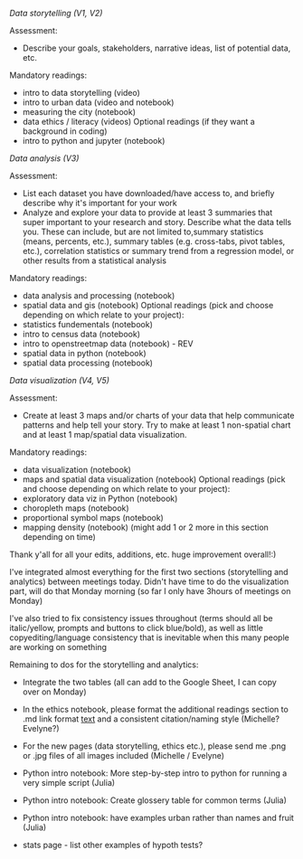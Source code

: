 *Data storytelling (V1, V2)*

Assessment:
- Describe your goals, stakeholders, narrative ideas, list of potential data, etc.

Mandatory readings:
- intro to data storytelling (video)
- intro to urban data (video and notebook) 
- measuring the city (notebook)
- data ethics / literacy (videos)
Optional readings (if they want a background in coding)
- intro to python and jupyter (notebook)



*Data analysis (V3)*

Assessment:
- List each dataset you have downloaded/have access to, and briefly describe why it's important for your work
- Analyze and explore your data to provide at least 3 summaries that super important to your research and story. Describe what the data tells you. These can include, but are not limited to,summary statistics (means, percents, etc.), summary tables (e.g. cross-tabs, pivot tables, etc.), correlation statistics or summary trend from a regression model, or other results from a statistical analysis

Mandatory readings:
- data analysis and processing (notebook)
- spatial data and gis (notebook)
Optional readings (pick and choose depending on which relate to your project):
- statistics fundementals (notebook)
- intro to census data (notebook)
- intro to openstreetmap data (notebook) - REV
- spatial data in python (notebook)
- spatial data processing (notebook)



*Data visualization (V4, V5)*

Assessment:
- Create at least 3 maps and/or charts of your data that help communicate patterns and help tell your story. Try to make at least 1 non-spatial chart and at least 1 map/spatial data visualization.

Mandatory readings:
- data visualization (notebook)
- maps and spatial data visualization (notebook)
Optional readings (pick and choose depending on which relate to your project):
- exploratory data viz in Python (notebook)
- choropleth maps (notebook)
- proportional symbol maps (notebook)
- mapping density (notebook)
(might add 1 or 2 more in this section depending on time)



Thank y'all for all your edits, additions, etc. huge improvement overall!:)

I've integrated almost everything for the first two sections (storytelling and analytics) between meetings today. Didn't have time to do the visualization part, will do that Monday morning (so far I only have 3hours of meetings on Monday)

I've also tried to fix consistency issues throughout (terms should all be italic/yellow, prompts and buttons to click blue/bold), as well as little copyediting/language consistency that is inevitable when this many people are working on something

Remaining to dos for the storytelling and analytics:
- Integrate the two tables (all can add to the Google Sheet, I can copy over on Monday)
- In the ethics notebook, please format the additional readings section to .md link format [text](URL) and a consistent citation/naming style (Michelle? Evelyne?)
- For the new pages (data storytelling, ethics etc.), please send me .png or .jpg files of all images included (Michelle / Evelyne)
- Python intro notebook: More step-by-step intro to python for running a very simple script (Julia)
- Python intro notebook: Create glossery table for common terms (Julia)
- Python intro notebook: have examples urban rather than names and fruit (Julia)

- stats page - list other examples of hypoth tests?